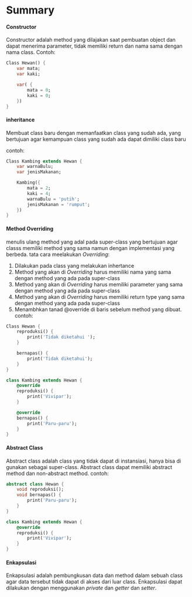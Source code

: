 # Summary

#### Constructor
Constructor adalah method yang dilajakan saat pembuatan object dan dapat menerima parameter, tidak memiliki return dan nama sama dengan nama class.
Contoh:
```Dart
Class Hewan() {
    var mata;
    var kaki;

    var( {
        mata = 0;
        kaki = 0;
    })
}
```
#### inheritance 
Membuat class baru dengan memanfaatkan class yang sudah ada, yang bertujuan agar kemampuan class yang sudah ada dapat dimiliki class baru  

contoh:
```Dart
Class Kambing extends Hewan {
    var warnaBulu;
    var jenisMakanan;

    Kambing({
        mata = 2;
        kaki = 4;
        warnaBulu = 'putih';
        jenisMakanan = 'rumput';
    })
}
```
#### Method Overriding
menulis ulang method yang adal pada super-class yang bertujuan agar classs memiliki method yang sama namun dengan implementasi yang berbeda.
tata cara meelakukan _Overriding_:
1. Dilakukan pada class yang melakukan inhertance
2. Method yang akan di _Overriding_ harus memiliki nama yang sama dengan method yang ada pada super-class
3. Method yang akan di _Overriding_ harus memiliki parameter yang sama dengan method yang ada pada super-class
4. Method yang akan di _Overriding_ harus memiliki return type yang sama dengan method yang ada pada super-class
5. Menambhkan tanad @override di baris sebelum method yang dibuat.
contoh:
```Dart
Class Hewan {
    reproduksi() {
        print('Tidak diketahui ');
    }

    bernapas() {
        print('Tidak diketahui');
    }
}

class Kambing extends Hewan {
    @override
    reproduksi() {
        print('Vivipar');
    }

    @override
    bernapas() {
        print('Paru-paru');
    }
}
```


#### Abstract Class
Abstract class adalah class yang tidak dapat di instansiasi, hanya bisa di gunakan sebagai super-class. Abstract class dapat memiliki abstract method dan non-abstract method. 
contoh:
```Dart
abstract class Hewan {
    void reproduksi();
    void bernapas() {
        print('Paru-paru');
    }
}

class Kambing extends Hewan {
    @override
    reproduksi() {
        print('Vivipar');
    }
}
```

#### Enkapsulasi
Enkapsulasi adalah pembungkusan data dan method dalam sebuah class agar data tersebut tidak dapat di akses dari luar class. Enkapsulasi dapat dilakukan dengan menggunakan _private_ dan _getter_ dan _setter_.